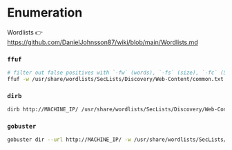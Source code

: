 # Enumeration
Wordlists 👉 https://github.com/DanielJohnsson87/wiki/blob/main/Wordlists.md

### `ffuf`
```bash
# filter out false positives with `-fw` (words), `-fs` (size), `-fc` (Status code)
ffuf -w /usr/share/wordlists/SecLists/Discovery/Web-Content/common.txt -u http://MACHINE_IP/FUZZ
``` 

### `dirb` 
```bash
dirb http://MACHINE_IP/ /usr/share/wordlists/SecLists/Discovery/Web-Content/common.txt
```

### `gobuster`

```bash
gobuster dir --url http://MACHINE_IP/ -w /usr/share/wordlists/SecLists/Discovery/Web-Content/common.txt
```
